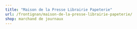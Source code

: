 ```yaml
---
title: "Maison de la Presse Librairie Papeterie"
url: /frontignan/maison-de-la-presse-librairie-papeterie/
shop: marchand de journaux
---
```

